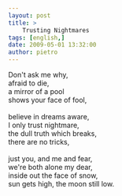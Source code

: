 ```yaml
---
layout: post
title: >
    Trusting Nightmares
tags: [english,]
date: 2009-05-01 13:32:00
author: pietro
---
```

Don't ask me why,<br/>afraid to die,<br/>a mirror of a pool<br/>shows your face of fool,<br/><br/>believe in dreams aware,<br/>I only trust nightmare,<br/>the dull truth which breaks,<br/>there are no tricks,<br/><br/>just you, and me and fear,<br/>we're both alone my dear,<br/>inside out the face of snow,<br/>sun gets high, the moon still low.
